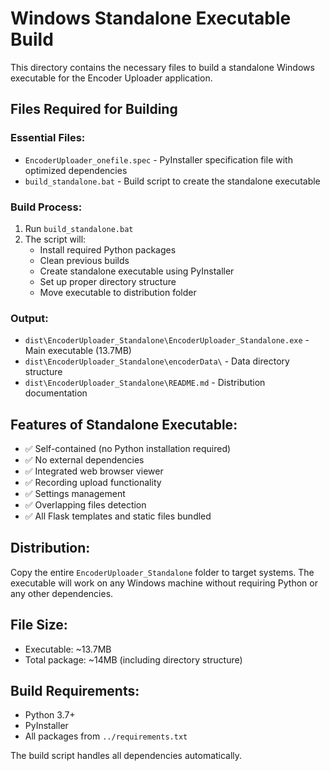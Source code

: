# Windows Standalone Executable Build

This directory contains the necessary files to build a standalone Windows executable for the Encoder Uploader application.

## Files Required for Building

### Essential Files:
- `EncoderUploader_onefile.spec` - PyInstaller specification file with optimized dependencies
- `build_standalone.bat` - Build script to create the standalone executable

### Build Process:
1. Run `build_standalone.bat`
2. The script will:
   - Install required Python packages
   - Clean previous builds
   - Create standalone executable using PyInstaller
   - Set up proper directory structure
   - Move executable to distribution folder

### Output:
- `dist\EncoderUploader_Standalone\EncoderUploader_Standalone.exe` - Main executable (13.7MB)
- `dist\EncoderUploader_Standalone\encoderData\` - Data directory structure
- `dist\EncoderUploader_Standalone\README.md` - Distribution documentation

## Features of Standalone Executable:
- ✅ Self-contained (no Python installation required)
- ✅ No external dependencies
- ✅ Integrated web browser viewer
- ✅ Recording upload functionality
- ✅ Settings management
- ✅ Overlapping files detection
- ✅ All Flask templates and static files bundled

## Distribution:
Copy the entire `EncoderUploader_Standalone` folder to target systems. The executable will work on any Windows machine without requiring Python or any other dependencies.

## File Size:
- Executable: ~13.7MB
- Total package: ~14MB (including directory structure)

## Build Requirements:
- Python 3.7+
- PyInstaller
- All packages from `../requirements.txt`

The build script handles all dependencies automatically.
